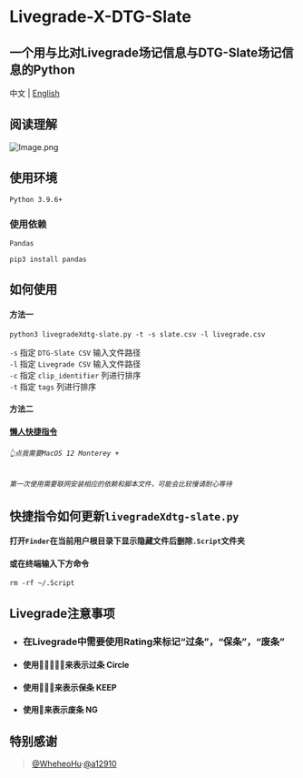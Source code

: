 # Livegrade-X-DTG-Slate

一个用与比对Livegrade场记信息与DTG-Slate场记信息的Python
---

中文 | [English](./README_en.md) 

## 阅读理解

![Image.png](https://res.craft.do/user/full/69e79654-3209-1fb2-a0b1-6e6353d11c7f/doc/F754BB7C-893F-4F4F-A544-2B31F659DD86/FC20AE30-06F7-45DD-8D89-60AE7284EF0E_2/vxRPf1pbP0zpsa82vPrvBDDNqwpZT3Hkxe39xwTTDfAz/Image.png)

## 使用环境
`Python 3.9.6+`  
### 使用依赖
`Pandas`
```console
pip3 install pandas
```

## 如何使用
#### 方法一
```console
python3 livegradeXdtg-slate.py -t -s slate.csv -l livegrade.csv
```
`-s`  指定 `DTG-Slate CSV` 输入文件路径  
`-l`  指定 `Livegrade CSV` 输入文件路径  
`-c`  指定 `clip_identifier` 列进行排序   
`-t`  指定 `tags` 列进行排序  

#### 方法二
#### [懒人快捷指令](https://www.icloud.com/shortcuts/e2d6508b8c064e93aeefb7dd5d5bc5bf)
###### `👆点我需要MacOS 12 Monterey +`
###### `第一次使用需要联网安装相应的依赖和脚本文件，可能会比较慢请耐心等待`
         
## 快捷指令如何更新`livegradeXdtg-slate.py`
#### 打开`Finder`在当前用户根目录下显示隐藏文件后删除`.Script`文件夹
#### 或在终端输入下方命令
```console
rm -rf ~/.Script
```
## Livegrade注意事项
- ### 在Livegrade中需要使用Rating来标记“过条”，“保条”，“废条”
- #### 使用🌟🌟🌟🌟🌟来表示过条 Circle
- #### 使用🌟🌟🌟来表示保条 KEEP
- #### 使用🌟来表示废条 NG

## 特别感谢
> [@WheheoHu](https://github.com/WheheoHu)·[@a12910](https://github.com/a12910)